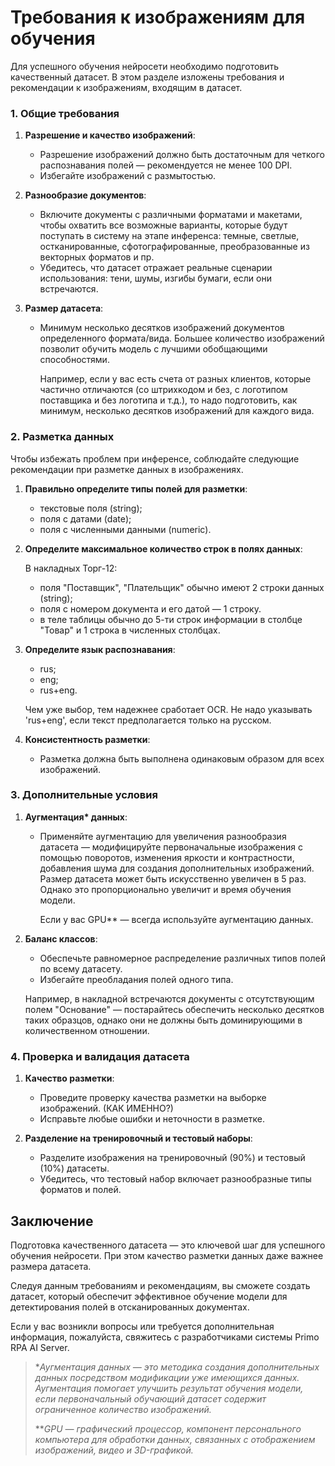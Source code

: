 # Требования к изображениям для обучения 

Для успешного обучения нейросети необходимо подготовить качественный датасет. В этом разделе изложены требования и рекомендации к изображениям, входящим в датасет.


### 1. Общие требования

1. **Разрешение и качество изображений**:
    - Разрешение изображений должно быть достаточным для четкого распознавания полей — рекомендуется не менее 100 DPI.
    - Избегайте изображений с размытостью.

2. **Разнообразие документов**:
    - Включите документы с различными форматами и макетами, чтобы охватить все возможные варианты, которые будут поступать в систему на этапе инференса: темные, светлые, остканированные, сфотографированные, преобразованные из векторных форматов и пр.
    - Убедитесь, что датасет отражает реальные сценарии использования: тени, шумы, изгибы бумаги, если они встречаются.

3. **Размер датасета**:
    - Минимум несколько десятков изображений документов определенного формата/вида. Большее количество изображений позволит обучить модель с лучшими обобщающими способностями.  

      Например, если у вас есть счета от разных клиентов, которые частично отличаются (со штрихкодом и без, с логотипом поставщика и без логотипа и т.д.), то надо подготовить, как минимум, несколько десятков изображений для каждого вида.


### 2. Разметка данных

Чтобы избежать проблем при инференсе, соблюдайте следующие рекомендации при разметке данных в изображениях. 

1. **Правильно определите типы полей для разметки**:
    - текстовые поля (string);
    - поля с датами (date);
    - поля с численными данными (numeric).

2. **Определите максимальное количество строк в полях данных**:
   
    В накладных Торг-12:
    * поля "Поставщик", "Плательщик" обычно имеют 2 строки данных (string);
    * поля с номером документа и его датой — 1 строку.
    * в теле таблицы обычно до 5-ти строк информации в столбце "Товар" и 1 строка в численных столбцах.

4. **Определите язык распознавания**:
    - rus;
    - eng;
    - rus+eng.

    Чем уже выбор, тем надежнее сработает OCR. Не надо указывать 'rus+eng', если текст предполагается только на русском.

5. **Консистентность разметки**:
    - Разметка должна быть выполнена одинаковым образом для всех изображений.


### 3. Дополнительные условия

1. **Аугментация\* данных**:
   - Применяйте аугментацию для увеличения разнообразия датасета — модифицируйте первоначальные изображения с помощью поворотов, изменения яркости и контрастности, добавления шума для создания дополнительных изображений. Размер датасета может быть искусственно увеличен в 5 раз. Однако это пропорционально увеличит и время обучения модели.
   
     Если у вас GPU\*\* — всегда используйте аугментацию данных.


2. **Баланс классов**:
    - Обеспечьте равномерное распределение различных типов полей по всему датасету.
    - Избегайте преобладания полей одного типа.

    Например, в накладной встречаются документы с отсутствующим полем "Основание" — постарайтесь обеспечить несколько десятков таких образцов, однако они не должны быть доминирующими в количественном отношении.

### 4. Проверка и валидация датасета

1. **Качество разметки**:
    - Проведите проверку качества разметки на выборке изображений. (КАК ИМЕННО?)
    - Исправьте любые ошибки и неточности в разметке.

2. **Разделение на тренировочный и тестовый наборы**:
    - Разделите изображения на тренировочный (90%) и тестовый (10%) датасеты.
    - Убедитесь, что тестовый набор включает разнообразные типы форматов и полей.


## Заключение

Подготовка качественного датасета — это ключевой шаг для успешного обучения нейросети. При этом качество разметки данных даже важнее размера датасета. 

Следуя данным требованиям и рекомендациям, вы сможете создать датасет, который обеспечит эффективное обучение модели для детектирования полей в отсканированных документах.

Если у вас возникли вопросы или требуется дополнительная информация, пожалуйста, свяжитесь с разработчиками системы Primo RPA AI Server.


> \**Аугментация данных — это методика создания дополнительных данных посредством модификации уже имеющихся данных. Аугментация помогает улучшить результат обучения модели, если первоначальный обучающий датасет содержит ограниченное количество изображений.*
> 
> \*\**GPU — графический процессор, компонент персонального компьютера для обработки данных, связанных с отображением изображений, видео и 3D-графикой.*
